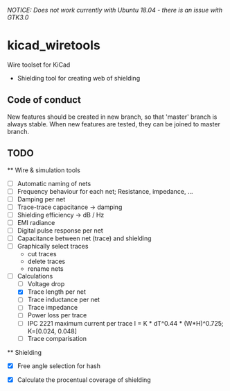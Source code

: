 _NOTICE:  Does not work currently with Ubuntu 18.04 - there is an issue with GTK3.0_

# kicad_wiretools
Wire toolset for KiCad

* Shielding tool for creating web of shielding

## Code of conduct

New features should be created in new branch, so that 'master' branch is always stable. When new features are tested, they can be joined to master branch.

## TODO

** Wire & simulation tools

* [ ] Automatic naming of nets
* [ ] Frequency behaviour for each net; Resistance, impedance, ...
* [ ] Damping per net
* [ ] Trace-trace capacitance -> damping
* [ ] Shielding efficiency -> dB / Hz
* [ ] EMI radiance
* [ ] Digital pulse response per net
* [ ] Capacitance between net (trace) and shielding
* [ ] Graphically select traces
  * cut traces
  * delete traces
  * rename nets
* [ ] Calculations
  * [ ] Voltage drop
  * [x] Trace length per net
  * [ ] Trace inductance per net
  * [ ] Trace impedance
  * [ ] Power loss per trace
  * [ ] IPC 2221 maximum current per trace I = K * dT^0.44 * (W*H)^0.725; K=[0.024, 0.048]
  * [ ] Trace comparisation
  
** Shielding

  * [x] Free angle selection for hash
  * [x] Calculate the procentual coverage of shielding

